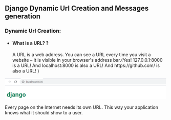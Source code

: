 ## Django Dynamic Url Creation and  Messages generation
### Dynamic Url Creation:
  - #### What is a URL? ?
    <p>A URL is a web address. You can see a URL every time you visit a website – it is visible in your browser's address bar.(Yes! 127.0.0.1:8000 is a URL! And localhost:8000 is also a URL! And https://github.com/ is also a URL! )</p>
    
<img src="urlimage.png" alt="url image"/>

<p>Every page on the Internet needs its own URL. This way your application knows what it should show to a user.</p> 
